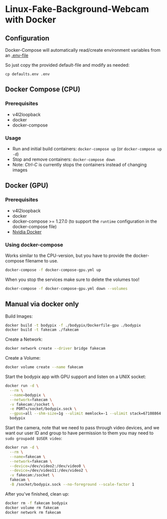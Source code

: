 # Linux-Fake-Background-Webcam with Docker

## Configuration

Docker-Compose will automatically read/create environment variables from an [.env-file](https://docs.docker.com/compose/environment-variables/#the-env-file)

So just copy the provided default-file and modify as needed:
```shell script
cp defaults.env .env
```

## Docker Compose (CPU)

### Prerequisites

* v4l2loopback
* docker
* docker-compose 

### Usage

 - Run and initial build containers: ``docker-compose up`` (or ``docker-compose up -d``)
 - Stop and remove containers: ``docker-compose down``
 - Note: *Ctrl-C* is currently stops the containers instead of changing images

## Docker (GPU)

### Prerequisites

* v4l2loopback
* docker
* docker-compose >= 1.27.0 (to support the `runtime` configuration in the docker-compose file)
* [Nvidia Docker](https://github.com/NVIDIA/nvidia-docker#quickstart)

### Using docker-compose

Works similar to the CPU-version, but you have to provide the docker-compose filename to use.

```bash
docker-compose -f docker-compose-gpu.yml up
```

When you stop the services make sure to delete the volumes too!
```bash
docker-compose -f docker-compose-gpu.yml down --volumes
```

## Manual via docker only

Build Images:

```bash
docker build -t bodypix -f ./bodypix/Dockerfile-gpu ./bodypix
docker build -t fakecam ./fakecam
```

Create a Network:

```bash
docker network create --driver bridge fakecam
```

Create a Volume:

```bash
docker volume create --name fakecam
```

Start the bodypix app with GPU support and listen on a UNIX socket:

```bash
docker run -d \
  --rm \
  --name=bodypix \
  --network=fakecam \
  -v fakecam:/socket \
  -e PORT=/socket/bodypix.sock \
  --gpus=all --shm-size=1g --ulimit memlock=-1 --ulimit stack=67108864 \
  bodypix
```

Start the camera, note that we need to pass through video devices,
and we want our user ID and group to have permission to them
you may need to `sudo groupadd $USER video`:

```bash
docker run -d \
  --rm \
  --name=fakecam \
  --network=fakecam \
  --device=/dev/video2:/dev/video0 \
  --device=/dev/video11:/dev/video2 \
  -v fakecam:/socket \
  fakecam \
  -B /socket/bodypix.sock --no-foreground --scale-factor 1
```

After you've finished, clean up:

```bash
docker rm -f fakecam bodypix
docker volume rm fakecam
docker network rm fakecam
```
